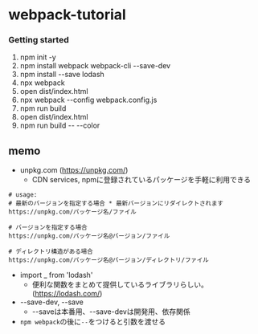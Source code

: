 # webpack-tutorial

### Getting started

1. npm init -y
2. npm install webpack webpack-cli --save-dev
3. npm install --save lodash
4. npx webpack
5. open dist/index.html
6. npx webpack --config webpack.config.js
7. npm run build
8. open dist/index.html
9. npm run build -- --color

## memo

- unpkg.com (https://unpkg.com/)
  - CDN services, npmに登録されているパッケージを手軽に利用できる

```shell
# usage: 
# 最新のバージョンを指定する場合 * 最新バージョンにリダイレクトされます
https://unpkg.com/パッケージ名/ファイル

# バージョンを指定する場合
https://unpkg.com/パッケージ名@バージョン/ファイル

# ディレクトリ構造がある場合
https://unpkg.com/パッケージ名@バージョン/ディレクトリ/ファイル
```

- import _ from 'lodash'
  - 便利な関数をまとめて提供しているライブラリらしい。(https://lodash.com/)
- --save-dev, --save
  - --saveは本番用、--save-devは開発用、依存関係
- `npm webpack`の後に`--`をつけると引数を渡せる
